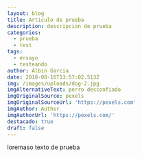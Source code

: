 ```yaml
---
layout: blog
title: Articulo de prueba
description: descripcion de prueba
categories:
  - prueba
  - test
tags:
  - ensayo
  - testeando
author: Albin Garcia
date: 2018-08-16T13:57:02.513Z
img: /images/uploads/dog-2.jpg
imgAlternativeText: perro desconfiado
imgOriginalSource: pexels
imgOriginalSourceUrl: 'https://pexels.com'
imgAuthor: Author
imgAuthorUrl: 'https://pexels.com/'
destacado: true
draft: false
---
```

loremaso texto de prueba
